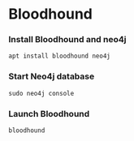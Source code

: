 # Bloodhound

### Install Bloodhound and neo4j
```
apt install bloodhound neo4j
```

### Start Neo4j database
```
sudo neo4j console
```

### Launch Bloodhound
```
bloodhound
```

